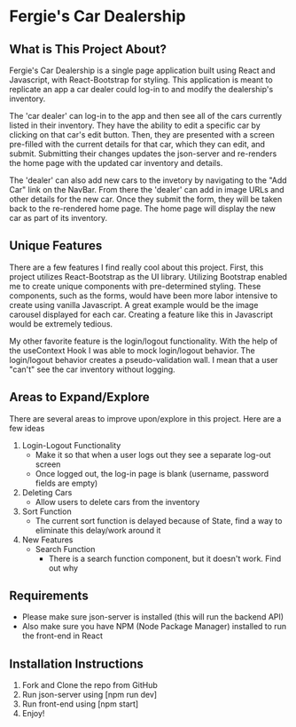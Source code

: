 # Fergie's Car Dealership

## What is This Project About?

Fergie's Car Dealership is a single page application built using React and Javascript, with React-Bootstrap for styling. This application is meant to replicate an app a car dealer could log-in to and modify the dealership's inventory. 

The 'car dealer' can log-in to the app and then see all of the cars currently listed in their inventory. They have the ability to edit a specific car by clicking on that car's edit button. Then, they are presented with a screen pre-filled with the current details for that car, which they can edit, and submit. Submitting their changes updates the json-server and re-renders the home page with the updated car inventory and details.

The 'dealer' can also add new cars to the invetory by navigating to the "Add Car" link on the NavBar. From there the 'dealer' can add in image URLs and other details for the new car. Once they submit the form, they will be taken back to the re-rendered home page. The home page will display the new car as part of its inventory. 


## Unique Features
There are a few features I find really cool about this project. First, this project utilizes React-Bootstrap as the UI library. Utilizing Bootstrap enabled me to create unique components with pre-determined styling. These components, such as the forms, would have been more labor intensive to create using vanilla Javascript. A great example would be the image carousel displayed for each car. Creating a feature like this in Javascript would be extremely tedious. 

My other favorite feature is the login/logout functionality. With the help of the useContext Hook I was able to mock login/logout behavior. The login/logout behavior creates a pseudo-validation wall. I mean that a user "can't" see the car inventory without logging. 


## Areas to Expand/Explore
There are several areas to improve upon/explore in this project. Here are a few ideas

1. Login-Logout Functionality
    - Make it so that when a user logs out they see a separate log-out screen
    - Once logged out, the log-in page is blank (username, password fields are empty)
2. Deleting Cars
    - Allow users to delete cars from the inventory
3. Sort Function
    - The current sort function is delayed because of State, find a way to eliminate this delay/work around it
4. New Features
    - Search Function
        - There is a search function component, but it doesn't work. Find out why


## Requirements
* Please make sure json-server is installed (this will run the backend API)
* Also make sure you have NPM (Node Package Manager) installed to run the front-end in React

## Installation Instructions
1. Fork and Clone the repo from GitHub
2. Run json-server using [npm run dev]
3. Run front-end using [npm start]
4. Enjoy!
